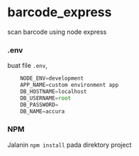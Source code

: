 # barcode_express
scan barcode using node express

### .env
buat file `.env`,
```javascript
    NODE_ENV=development
    APP_NAME=custom environment app
    DB_HOSTNAME=localhost
    DB_USERNAME=root
    DB_PASSWORD=
    DB_NAME=accura
```
### NPM
Jalanin `npm install` pada direktory project